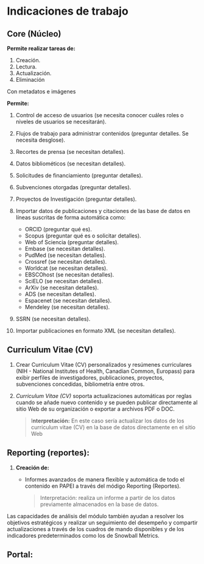 # Indicaciones de trabajo

## Core (Núcleo)

**Permite realizar tareas de:**

1.  Creación.
2.  Lectura.
3.  Actualización.
4.  Eliminación

Con metadatos e imágenes

**Permite:**

1. Control de acceso de usuarios (se necesita conocer cuáles roles o niveles de usuarios se necesitarán).
2. Flujos de trabajo para administrar contenidos (preguntar detalles. Se necesita desglose).
3. Recortes de prensa (se necesitan detalles).
4. Datos bibliométicos (se necesitan detalles).
5. Solicitudes de financiamiento (preguntar detalles).
6. Subvenciones otorgadas (preguntar detalles).
7. Proyectos de Investigación (preguntar detalles).

8. Importar datos de publicaciones y citaciones de las base de datos en líneas suscritas de forma automática como:

    - ORCID (preguntar qué es).
    - Scopus (preguntar qué es o solicitar detalles).
    - Web of Sciencia (preguntar detalles).
    - Embase (se necesitan detalles).
    - PudMed (se necesitan detalles).
    - Crossref (se necesitan detalles).
    - Worldcat (se necesitan detalles).
    - EBSCOhost (se necesitan detalles).
    - SciELO (se necesitan detalles).
    - ArXiv (se necesitan detalles).
    - ADS (se necesitan detalles).
    - Espacenet (se necesitan detalles).
    - Mendeley (se necesitan detalles).

9. SSRN (se necesitan detalles).

10. Importar publicaciones en formato XML (se necesitan detalles).

## Curriculum Vitae (CV)

1. Crear Curriculum Vitae (CV) personalizados y resúmenes curriculares (NIH - National Institutes of Health, Canadian Common, Europass) para exibir perfiles de investigadores, publicaciones, proyectos, subvenciones concedidas, bibliometría entre otros.

2. _Curriculum Vitae (CV)_ soporta actualizaciones automáticas por reglas cuando se añade nuevo contenido y se pueden publicar directamente al sitio Web de su organización o exportar a archivos PDF o DOC.

    > I**nterpretación:** En este caso sería actualizar los datos de los curriculum vitae (CV) en la base de datos directamente en el sitio Web

## Reporting (reportes):

1.  **Creación de:**

    -   Informes avanzados de manera flexible y automática de todo el contenido en PAPEI a través del módigo Reporting (Reportes).

        > Interpretación: realiza un informe a partir de los datos previamente almacenados en la base de datos.

Las capacidades de análisis del módulo también ayudan a resolver los objetivos estratégicos y realizar un seguimiento del desempeño y compartir actualizaciones a través de los cuadros de mando disponibles y de los indicadores predeterminados como los de Snowball Metrics.

## Portal:
